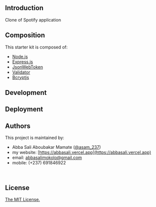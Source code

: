 ## Introduction

Clone of Spotify application
<br/>

## Composition

This starter kit is composed of:

- [Node.js](https://nodejs.org)
  <br/>
- [Express.js](https://expressjs.com)
  <br/>
- [JsonWebToken](https://www.npmjs.com/package/jsonwebtoken)
  <br/>
- [Validator](https://www.npmjs.com/package/validator)
  <br/>
- [Bcryptjs](https://www.npmjs.com/package/bcryptjs)
  <br/>

## Development

## Deployment

## Authors

This project is maintained by:

- Abba Sali Aboubakar Mamate ([@asam_237](https://twitter.com/asam_237))
- my website: [https://abbasali.vercel.app](https://abbasali.vercel.app)
- email: abbasalimokolo@gmail.com
- mobile: (+237) 691846922

<br/>

## License

[The MIT License.](https://opensource.org/licenses/MIT)
